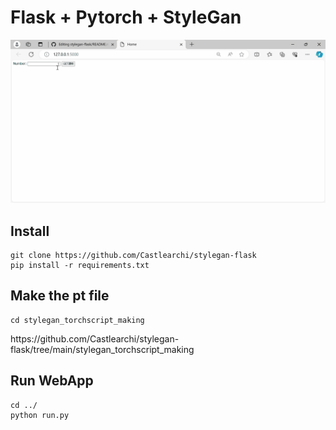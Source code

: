 <h1>Flask + Pytorch + StyleGan</h1>

![image](./Sample.gif)


<h2>Install</h2>

```
git clone https://github.com/Castlearchi/stylegan-flask
pip install -r requirements.txt
```

<h2>Make the pt file</h2>

```
cd stylegan_torchscript_making
```
<p>https://github.com/Castlearchi/stylegan-flask/tree/main/stylegan_torchscript_making</p>
<h2>Run WebApp</h2>

```
cd ../
python run.py
```
